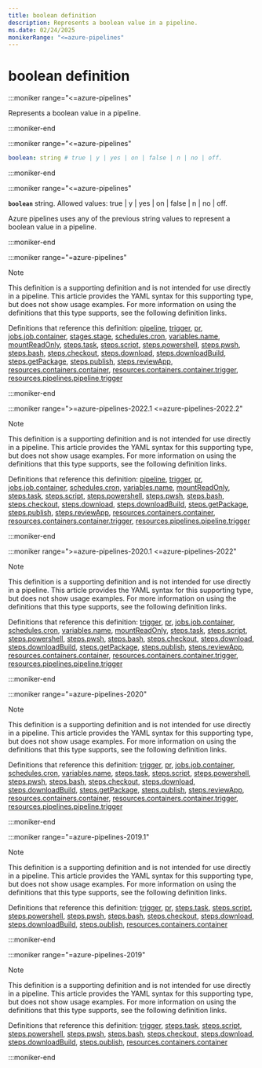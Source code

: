 ```yaml
---
title: boolean definition
description: Represents a boolean value in a pipeline.
ms.date: 02/24/2025
monikerRange: "<=azure-pipelines"
---
```


# boolean definition

<!-- :::description::: -->
:::moniker range="<=azure-pipelines"

<!-- :::editable-content name="description"::: -->
Represents a boolean value in a pipeline.
<!-- :::editable-content-end::: -->

:::moniker-end
<!-- :::description-end::: -->

<!-- :::syntax::: -->
:::moniker range="<=azure-pipelines"

```yaml
boolean: string # true | y | yes | on | false | n | no | off. 
```

:::moniker-end
<!-- :::syntax-end::: -->

<!-- :::string-item::: -->
:::moniker range="<=azure-pipelines"

**`boolean`** string. Allowed values: true | y | yes | on | false | n | no | off.<br>
<!-- :::editable-content name="description"::: -->
Azure pipelines uses any of the previous string values to represent a boolean value in a pipeline.
<!-- :::editable-content-end::: -->

:::moniker-end
<!-- :::string-item-end::: -->

<!-- :::parents::: -->
:::moniker range="=azure-pipelines"

> [!NOTE]
> This definition is a supporting definition and is not intended for use directly in a pipeline. This article provides the YAML syntax for this supporting type, but does not show usage examples. For more information on using the definitions that this type supports, see the following definition links.

Definitions that reference this definition: [pipeline](pipeline.md), [trigger](trigger.md), [pr](pr.md), [jobs.job.container](jobs-job-container.md), [stages.stage](stages-stage.md), [schedules.cron](schedules-cron.md), [variables.name](variables-name.md), [mountReadOnly](mount-read-only.md), [steps.task](steps-task.md), [steps.script](steps-script.md), [steps.powershell](steps-powershell.md), [steps.pwsh](steps-pwsh.md), [steps.bash](steps-bash.md), [steps.checkout](steps-checkout.md), [steps.download](steps-download.md), [steps.downloadBuild](steps-download-build.md), [steps.getPackage](steps-get-package.md), [steps.publish](steps-publish.md), [steps.reviewApp](steps-review-app.md), [resources.containers.container](resources-containers-container.md), [resources.containers.container.trigger](resources-containers-container-trigger.md), [resources.pipelines.pipeline.trigger](resources-pipelines-pipeline-trigger.md)

:::moniker-end

:::moniker range=">=azure-pipelines-2022.1 <=azure-pipelines-2022.2"

> [!NOTE]
> This definition is a supporting definition and is not intended for use directly in a pipeline. This article provides the YAML syntax for this supporting type, but does not show usage examples. For more information on using the definitions that this type supports, see the following definition links.

Definitions that reference this definition: [pipeline](pipeline.md), [trigger](trigger.md), [pr](pr.md), [jobs.job.container](jobs-job-container.md), [schedules.cron](schedules-cron.md), [variables.name](variables-name.md), [mountReadOnly](mount-read-only.md), [steps.task](steps-task.md), [steps.script](steps-script.md), [steps.powershell](steps-powershell.md), [steps.pwsh](steps-pwsh.md), [steps.bash](steps-bash.md), [steps.checkout](steps-checkout.md), [steps.download](steps-download.md), [steps.downloadBuild](steps-download-build.md), [steps.getPackage](steps-get-package.md), [steps.publish](steps-publish.md), [steps.reviewApp](steps-review-app.md), [resources.containers.container](resources-containers-container.md), [resources.containers.container.trigger](resources-containers-container-trigger.md), [resources.pipelines.pipeline.trigger](resources-pipelines-pipeline-trigger.md)

:::moniker-end

:::moniker range=">=azure-pipelines-2020.1 <=azure-pipelines-2022"

> [!NOTE]
> This definition is a supporting definition and is not intended for use directly in a pipeline. This article provides the YAML syntax for this supporting type, but does not show usage examples. For more information on using the definitions that this type supports, see the following definition links.

Definitions that reference this definition: [trigger](trigger.md), [pr](pr.md), [jobs.job.container](jobs-job-container.md), [schedules.cron](schedules-cron.md), [variables.name](variables-name.md), [mountReadOnly](mount-read-only.md), [steps.task](steps-task.md), [steps.script](steps-script.md), [steps.powershell](steps-powershell.md), [steps.pwsh](steps-pwsh.md), [steps.bash](steps-bash.md), [steps.checkout](steps-checkout.md), [steps.download](steps-download.md), [steps.downloadBuild](steps-download-build.md), [steps.getPackage](steps-get-package.md), [steps.publish](steps-publish.md), [steps.reviewApp](steps-review-app.md), [resources.containers.container](resources-containers-container.md), [resources.containers.container.trigger](resources-containers-container-trigger.md), [resources.pipelines.pipeline.trigger](resources-pipelines-pipeline-trigger.md)

:::moniker-end

:::moniker range="=azure-pipelines-2020"

> [!NOTE]
> This definition is a supporting definition and is not intended for use directly in a pipeline. This article provides the YAML syntax for this supporting type, but does not show usage examples. For more information on using the definitions that this type supports, see the following definition links.

Definitions that reference this definition: [trigger](trigger.md), [pr](pr.md), [jobs.job.container](jobs-job-container.md), [schedules.cron](schedules-cron.md), [variables.name](variables-name.md), [steps.task](steps-task.md), [steps.script](steps-script.md), [steps.powershell](steps-powershell.md), [steps.pwsh](steps-pwsh.md), [steps.bash](steps-bash.md), [steps.checkout](steps-checkout.md), [steps.download](steps-download.md), [steps.downloadBuild](steps-download-build.md), [steps.getPackage](steps-get-package.md), [steps.publish](steps-publish.md), [steps.reviewApp](steps-review-app.md), [resources.containers.container](resources-containers-container.md), [resources.containers.container.trigger](resources-containers-container-trigger.md), [resources.pipelines.pipeline.trigger](resources-pipelines-pipeline-trigger.md)

:::moniker-end

:::moniker range="=azure-pipelines-2019.1"

> [!NOTE]
> This definition is a supporting definition and is not intended for use directly in a pipeline. This article provides the YAML syntax for this supporting type, but does not show usage examples. For more information on using the definitions that this type supports, see the following definition links.

Definitions that reference this definition: [trigger](trigger.md), [pr](pr.md), [steps.task](steps-task.md), [steps.script](steps-script.md), [steps.powershell](steps-powershell.md), [steps.pwsh](steps-pwsh.md), [steps.bash](steps-bash.md), [steps.checkout](steps-checkout.md), [steps.download](steps-download.md), [steps.downloadBuild](steps-download-build.md), [steps.publish](steps-publish.md), [resources.containers.container](resources-containers-container.md)

:::moniker-end

:::moniker range="=azure-pipelines-2019"

> [!NOTE]
> This definition is a supporting definition and is not intended for use directly in a pipeline. This article provides the YAML syntax for this supporting type, but does not show usage examples. For more information on using the definitions that this type supports, see the following definition links.

Definitions that reference this definition: [trigger](trigger.md), [steps.task](steps-task.md), [steps.script](steps-script.md), [steps.powershell](steps-powershell.md), [steps.pwsh](steps-pwsh.md), [steps.bash](steps-bash.md), [steps.checkout](steps-checkout.md), [steps.download](steps-download.md), [steps.downloadBuild](steps-download-build.md), [steps.publish](steps-publish.md), [resources.containers.container](resources-containers-container.md)

:::moniker-end
<!-- :::parents-end::: -->

<!-- :::remarks::: -->
<!-- :::editable-content name="remarks"::: -->
<!-- :::editable-content-end::: -->
<!-- :::remarks-end::: -->

<!-- :::examples::: -->
<!-- :::editable-content name="examples"::: -->
<!-- :::editable-content-end::: -->
<!-- :::examples-end::: -->

<!-- :::see-also::: -->
<!-- :::editable-content name="seeAlso"::: -->
<!-- :::editable-content-end::: -->
<!-- :::see-also-end::: -->